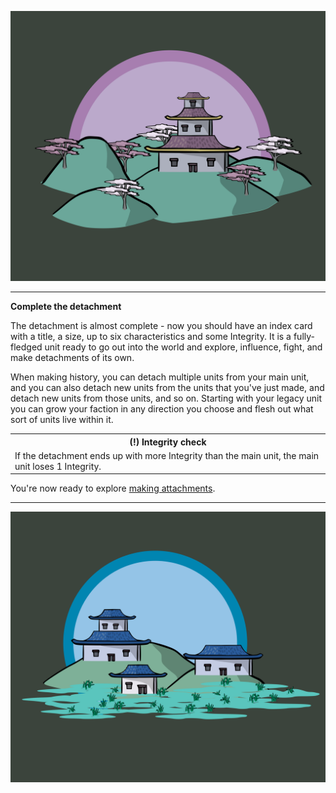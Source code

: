 
![Town|40](/content/media/rpg/townpink.png)

---

**Complete the detachment**

The detachment is almost complete - now you should have an index card with a title, a size, up to six characteristics and some Integrity.  It is a fully-fledged unit ready to go out into the world and explore, influence, fight, and make detachments of its own.

When making history, you can detach multiple units from your main unit, and you can also detach new units from the units that you've just made, and detach new units from those units, and so on.  Starting with your legacy unit you can grow your faction in any direction you choose and flesh out what sort of units live within it.

<table>
  <tr>
    <th>(!) Integrity check</th>
      </tr>
    <tr>
    <td>If the detachment ends up with more Integrity than the main unit, the main unit loses 1 Integrity.</td>
    </tr>
  </table>

You're now ready to explore [making attachments](/rpg_attach.html).

---

![Town|40](/content/media/rpg/townblue.png)